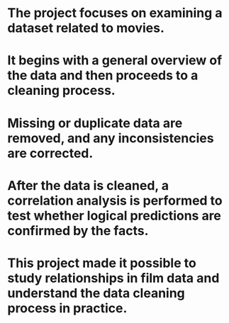 
# The project focuses on examining a dataset related to movies.
# It begins with a general overview of the data and then proceeds to a cleaning process.
# Missing or duplicate data are removed, and any inconsistencies are corrected.
# After the data is cleaned, a correlation analysis is performed to test whether logical predictions are confirmed by the facts.
# This project made it possible to study relationships in film data and understand the data cleaning process in practice.
